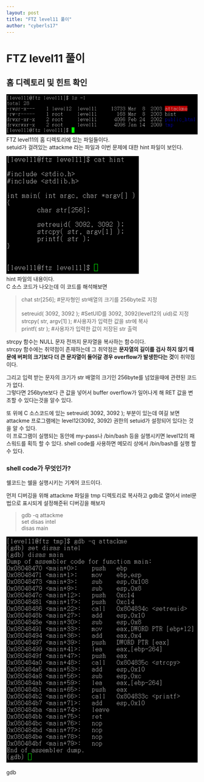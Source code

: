 ```yaml
---
layout: post
title: "FTZ level11 풀이"
author: "cyberls17"
---
```


# FTZ level11 풀이

## 홈 디렉토리 및 힌트 확인
![ftz_level11_home](/images\ftz_level11_home.PNG)<br>
FTZ level11의 홈 디렉토리에 있는 파일들이다.<br>
setuid가 걸려있는 attackme 라는 파일과 이번 문제에 대한 hint 파일이 보인다.<br>

![ftz_level11_hint](/images\ftz_level11_hint.PNG)<br>
hint 파일의 내용이다.<br>
C 소스 코드가 나오는데 이 코드를 해석해보면

> chat str[256]; #문자형인 str배열의 크기를 256byte로 지정<br>
<br>setreuid( 3092, 3092 ); #SetUID를 3092, 3092(level12의 uid)로 지정<br>
strcpy( str, argv[1] ); #사용자가 입력한 값을 str에 복사<br>
printf( str ); #사용자가 입력한 값이 저장된 str 출력<br>

strcpy 함수는 NULL 문자 전까지 문자열을 복사하는 함수이다.<br>
strcpy 함수에는 취약점이 존재하는데 그 취약점은
**문자열의 길이를 검사 하지 않기 때문에 버퍼의 크기보다 더 큰 문자열이 들어갈 경우 overflow가 발생한다는 것**이 취약점이다.<br>

그리고 입력 받는 문자의 크기가 str 배열의 크기인 256byte를 넘었을때에 관련된 코드가 없다.<br>
그렇다면 256byte보다 큰 값을 넣어서 buffer overflow가 일어나게 해 RET 값을 변조할 수 있다는것을 알수 있다.<br>

또 위에 C 소스코드에 있는 setreuid( 3092, 3092 ); 부분이 있는데 여길 보면 
attackme 프로그램에는 level12(3092, 3092) 권한의 setuid가 설정되어 있다는 것을 알 수 있다. <br>
이 프로그램이 실행되는 동안에 my-pass나 /bin/bash 등을 실행시키면 level12의 패스워드를 획득 할 수 있다. shell code를 사용하면 메모리 상에서 /bin/bash를 실행 할수 있다.<br>

### **shell code가 무엇인가?**
쉘코드는 쉘을 실행시키는 기계어 코드이다.


먼저 디버깅을 위해 attackme 파일을 tmp 디렉토리로 복사하고 gdb로 열어서 intel문법으로 표시되게 설정해준뒤 디버깅을 해보자<br>

> gdb -q attackme<br>
set disas intel<br>
disas main<br>

![ftz_level11_gdb_disas_main](/images\ftz_level11_gdb_disas_main.PNG)<br>

gdb